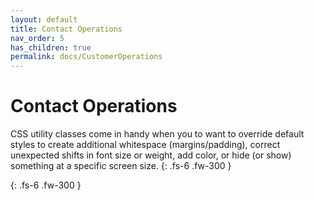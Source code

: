```yaml
---
layout: default
title: Contact Operations
nav_order: 5
has_children: true
permalink: docs/CustomerOperations
---
```


# Contact Operations

CSS utility classes come in handy when you to want to override default styles to create additional whitespace (margins/padding), correct unexpected shifts in font size or weight, add color, or hide (or show) something at a specific screen size.
{: .fs-6 .fw-300 }


{: .fs-6 .fw-300 }
